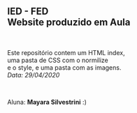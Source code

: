 <h2> IED - FED <br>
Website produzido em Aula </h2>

<br>


<p> Este repositório contem um HTML index, <br>
uma pasta de CSS com o normilize<br>
e o style, e uma pasta com as imagens.<br>
<em> Data: 29/04/2020</em></p>

<br>

<p>Aluna: <strong>Mayara Silvestrini</strong> :)</p>

